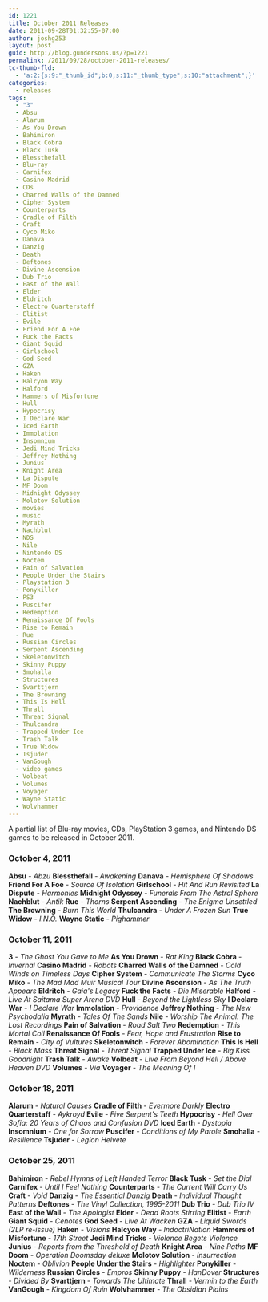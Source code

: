 ```yaml
---
id: 1221
title: October 2011 Releases
date: 2011-09-28T01:32:55-07:00
author: joshg253
layout: post
guid: http://blog.gundersons.us/?p=1221
permalink: /2011/09/28/october-2011-releases/
tc-thumb-fld:
  - 'a:2:{s:9:"_thumb_id";b:0;s:11:"_thumb_type";s:10:"attachment";}'
categories:
  - releases
tags:
  - "3"
  - Absu
  - Alarum
  - As You Drown
  - Bahimiron
  - Black Cobra
  - Black Tusk
  - Blessthefall
  - Blu-ray
  - Carnifex
  - Casino Madrid
  - CDs
  - Charred Walls of the Damned
  - Cipher System
  - Counterparts
  - Cradle of Filth
  - Craft
  - Cyco Miko
  - Danava
  - Danzig
  - Death
  - Deftones
  - Divine Ascension
  - Dub Trio
  - East of the Wall
  - Elder
  - Eldritch
  - Electro Quarterstaff
  - Elitist
  - Evile
  - Friend For A Foe
  - Fuck the Facts
  - Giant Squid
  - Girlschool
  - God Seed
  - GZA
  - Haken
  - Halcyon Way
  - Halford
  - Hammers of Misfortune
  - Hull
  - Hypocrisy
  - I Declare War
  - Iced Earth
  - Immolation
  - Insomnium
  - Jedi Mind Tricks
  - Jeffrey Nothing
  - Junius
  - Knight Area
  - La Dispute
  - MF Doom
  - Midnight Odyssey
  - Molotov Solution
  - movies
  - music
  - Myrath
  - Nachblut
  - NDS
  - Nile
  - Nintendo DS
  - Noctem
  - Pain of Salvation
  - People Under the Stairs
  - Playstation 3
  - Ponykiller
  - PS3
  - Puscifer
  - Redemption
  - Renaissance Of Fools
  - Rise to Remain
  - Rue
  - Russian Circles
  - Serpent Ascending
  - Skeletonwitch
  - Skinny Puppy
  - Smohalla
  - Structures
  - Svarttjern
  - The Browning
  - This Is Hell
  - Thrall
  - Threat Signal
  - Thulcandra
  - Trapped Under Ice
  - Trash Talk
  - True Widow
  - Tsjuder
  - VanGough
  - video games
  - Volbeat
  - Volumes
  - Voyager
  - Wayne Static
  - Wolvhammer
---
```

A partial list of Blu-ray movies, CDs, PlayStation 3 games, and Nintendo DS games to be released in October 2011.
<!--more-->

<h3>October 4, 2011</h3>

<strong>Absu</strong> - <em>Abzu</em>
<strong>Blessthefall</strong> - <em>Awakening</em>
<strong>Danava</strong> - <em>Hemisphere Of Shadows</em>
<strong>Friend For A Foe</strong> - <em>Source Of Isolation</em>
<strong>Girlschool</strong> - <em>Hit And Run Revisited</em>
<strong>La Dispute</strong> - <em>Harmonies</em>
<strong>Midnight Odyssey</strong> - <em>Funerals From The Astral Sphere</em>
<strong>Nachblut</strong> - <em>Antik</em>
<strong>Rue</strong> - <em>Thorns</em>
<strong>Serpent Ascending</strong> - <em>The Enigma Unsettled</em>
<strong>The Browning</strong> - <em>Burn This World</em>
<strong>Thulcandra</strong> - <em>Under A Frozen Sun</em>
<strong>True Widow</strong> - <em>I.N.O.</em>
<strong>Wayne Static</strong> - <em>Pighammer</em>

<h3>October 11, 2011</h3>

<strong>3</strong> - <em>The Ghost You Gave to Me</em>
<strong>As You Drown</strong> - <em>Rat King</em>
<strong>Black Cobra</strong> - <em>Invernal</em>
<strong>Casino Madrid</strong> - <em>Robots</em>
<strong>Charred Walls of the Damned</strong> - <em>Cold Winds on Timeless Days</em>
<strong>Cipher System</strong> - <em>Communicate The Storms</em>
<strong>Cyco Miko</strong> - <em>The Mad Mad Muir Musical Tour</em>
<strong>Divine Ascension</strong> - <em>As The Truth Appears</em>
<strong>Eldritch</strong> - <em>Gaia's Legacy</em>
<strong>Fuck the Facts</strong> - <em>Die Miserable</em>
<strong>Halford</strong> - <em>Live At Saitama Super Arena DVD</em>
<strong>Hull</strong> - <em>Beyond the Lightless Sky</em>
<strong>I Declare War</strong> - <em>I Declare War</em>
<strong>Immolation</strong> - <em>Providence</em>
<strong>Jeffrey Nothing</strong> - <em>The New Psychodalia</em>
<strong>Myrath</strong> - <em>Tales Of The Sands</em>
<strong>Nile</strong> - <em>Worship The Animal: The Lost Recordings</em>
<strong>Pain of Salvation</strong> - <em>Road Salt Two</em>
<strong>Redemption</strong> - <em>This Mortal Coil</em>
<strong>Renaissance Of Fools</strong> - <em>Fear, Hope and Frustration</em>
<strong>Rise to Remain</strong> - <em>City of Vultures</em>
<strong>Skeletonwitch</strong> - <em>Forever Abomination</em>
<strong>This Is Hell</strong> - <em>Black Mass</em>
<strong>Threat Signal</strong> - <em>Threat Signal</em>
<strong>Trapped Under Ice</strong> - <em>Big Kiss Goodnight</em>
<strong>Trash Talk</strong> - <em>Awake</em>
<strong>Volbeat</strong> - <em>Live From Beyond Hell / Above Heaven DVD</em>
<strong>Volumes</strong> - <em>Via</em>
<strong>Voyager</strong> - <em>The Meaning Of I</em>

<h3>October 18, 2011</h3>

<strong>Alarum</strong> - <em>Natural Causes</em>
<strong>Cradle of Filth</strong> - <em>Evermore Darkly</em>
<strong>Electro Quarterstaff</strong> - <em>Aykroyd</em>
<strong>Evile</strong> - <em>Five Serpent's Teeth</em>
<strong>Hypocrisy</strong> - <em>Hell Over Sofia: 20 Years of Chaos and Confusion DVD</em>
<strong>Iced Earth</strong> - <em>Dystopia</em>
<strong>Insomnium</strong> - <em>One for Sorrow</em>
<strong>Puscifer</strong> - <em>Conditions of My Parole</em>
<strong>Smohalla</strong> - <em>Resilience</em>
<strong>Tsjuder</strong> - <em>Legion Helvete</em>

<h3>October 25, 2011</h3>

<strong>Bahimiron</strong> - <em>Rebel Hymns of Left Handed Terror</em>
<strong>Black Tusk</strong> - <em>Set the Dial</em>
<strong>Carnifex</strong> - <em>Until I Feel Nothing</em>
<strong>Counterparts</strong> - <em>The Current Will Carry Us</em>
<strong>Craft</strong> - <em>Void</em>
<strong>Danzig</strong> - <em>The Essential Danzig</em>
<strong>Death</strong> - <em>Individual Thought Patterns</em>
<strong>Deftones</strong> - <em>The Vinyl Collection, 1995-2011</em>
<strong>Dub Trio</strong> - <em>Dub Trio IV</em>
<strong>East of the Wall</strong> - <em>The Apologist</em>
<strong>Elder</strong> - <em>Dead Roots Stirring</em>
<strong>Elitist</strong> - <em>Earth</em>
<strong>Giant Squid</strong> - <em>Cenotes</em>
<strong>God Seed</strong> - <em>Live At Wacken</em>
<strong>GZA</strong> - <em>Liquid Swords (2LP re-issue)</em>
<strong>Haken</strong> - <em>Visions</em>
<strong>Halcyon Way</strong> - <em>IndoctriNation</em>
<strong>Hammers of Misfortune</strong> - <em>17th Street</em>
<strong>Jedi Mind Tricks</strong> - <em>Violence Begets Violence</em>
<strong>Junius</strong> - <em>Reports from the Threshold of Death</em>
<strong>Knight Area</strong> - <em>Nine Paths</em>
<strong>MF Doom</strong> - <em>Operation Doomsday deluxe</em>
<strong>Molotov Solution</strong> - <em>Insurrection</em>
<strong>Noctem</strong> - <em>Oblivion</em>
<strong>People Under the Stairs</strong> - <em>Highlighter</em>
<strong>Ponykiller</strong> - <em>Wilderness</em>
<strong>Russian Circles</strong> - <em>Empros</em>
<strong>Skinny Puppy</strong> - <em>HanDover</em>
<strong>Structures</strong> - <em>Divided By</em>
<strong>Svarttjern</strong> - <em>Towards The Ultimate</em>
<strong>Thrall</strong> - <em>Vermin to the Earth</em>
<strong>VanGough</strong> - <em>Kingdom Of Ruin</em>
<strong>Wolvhammer</strong> - <em>The Obsidian Plains</em>